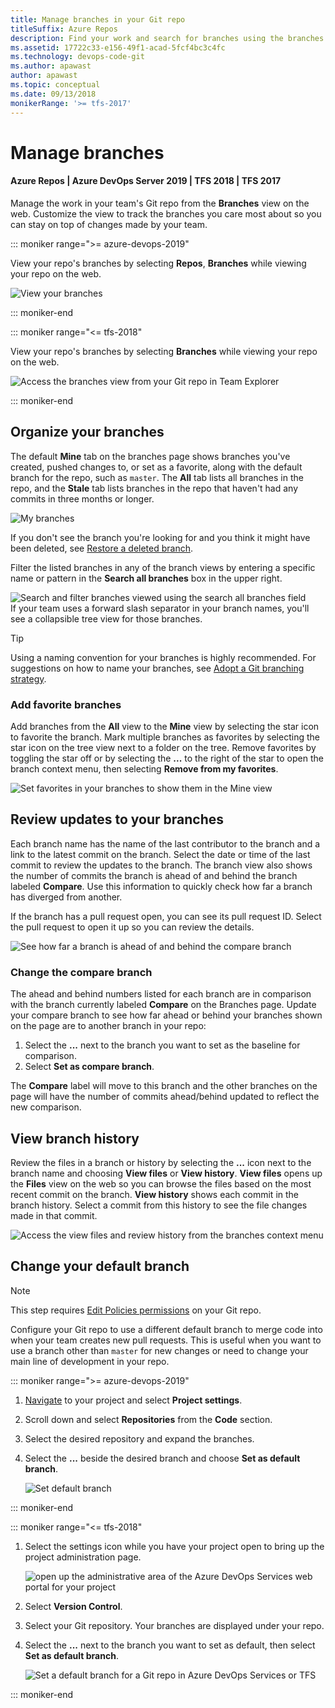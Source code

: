 ```yaml
---
title: Manage branches in your Git repo
titleSuffix: Azure Repos
description: Find your work and search for branches using the branches page in Azure DevOps Services/TFS
ms.assetid: 17722c33-e156-49f1-acad-5fcf4bc3c4fc
ms.technology: devops-code-git 
ms.author: apawast
author: apawast
ms.topic: conceptual
ms.date: 09/13/2018
monikerRange: '>= tfs-2017'
---
```


# Manage branches

#### Azure Repos | Azure DevOps Server 2019 | TFS 2018 | TFS 2017

Manage the work in your team's Git repo from the **Branches** view on the web.
Customize the view to track the branches you care most about so you can stay on top of changes made by your team.

::: moniker range=">= azure-devops-2019"

View your repo's branches by selecting **Repos**, **Branches** while viewing your repo on the web.

![View your branches](media/repos-navigation/repos-branches.png)

::: moniker-end

::: moniker range="<= tfs-2018"

View your repo's branches by selecting **Branches** while viewing your repo on the web.

![Access the branches view from your Git repo in Team Explorer](media/branches/branches_nav.png)

::: moniker-end

## Organize your branches

The default **Mine** tab on the branches page shows branches you've created, pushed changes to, or set as a favorite, along with the default branch for the repo, such as `master`. The **All** tab lists all branches in the repo, and the **Stale** tab lists branches in the repo that haven't had any commits in three months or longer.

![My branches](media/branches/my-branches.png)

If you don't see the branch you're looking for and you think it might have been deleted, see [Restore a deleted branch](restore-deleted-branch.md).

Filter the listed branches in any of the branch views by entering a specific name or pattern in the **Search all branches** box in the upper right.

![Search and filter branches viewed using the search all branches field](media/branches/search_branches.png)  
If your team uses a forward slash separator in your branch names, you'll see a collapsible tree view for those branches.

> [!TIP]  
> Using a naming convention for your branches is highly recommended. For suggestions on how to name your branches, see [Adopt a Git branching strategy](git-branching-guidance.md).

<a name="mark-favorites"></a>

### Add favorite branches

Add branches from the **All** view to the **Mine** view by selecting the star icon to favorite the branch.
Mark multiple branches as favorites by selecting the star icon on the tree view next to a folder on the tree.
Remove favorites by toggling the star off or by selecting the **...** to the right of the star to open the branch context menu, then selecting **Remove from my favorites**.

![Set favorites in your branches to show them in the Mine view](media/branches/branches_favorites.png)

<a name="review-updates"></a>

## Review updates to your branches

Each branch name has the name of the last contributor to the branch and a link to the latest commit on the branch. Select the date or time of the last commit to review the updates to the branch.
The branch view also shows the number of commits the branch is ahead of and behind the branch labeled **Compare**. Use this information to quickly check how far a branch has diverged from another.

If the branch has a pull request open, you can see its pull request ID. Select the pull request to open it up so you can review the details.

![See how far a branch is ahead of and behind the compare branch](media/branches/branches_ahead_behind.png)

### Change the compare branch

The ahead and behind numbers listed for each branch are in comparison with the branch currently labeled **Compare** on the Branches page. Update your compare branch to see how far ahead or behind
your branches shown on the page are to another branch in your repo:

1.  Select the **...** next to the branch you want to set as the baseline for comparison.
2.  Select **Set as compare branch**.

The **Compare** label will move to this branch and the other branches on the page will have the number of commits ahead/behind updated to reflect the new comparison.

## View branch history

Review the files in a branch or history by selecting the **...** icon next to the branch name and choosing **View files** or **View history**. **View files** opens up the **Files** view on the web so you can
browse the files based on the most recent commit on the branch. **View history** shows each commit in the branch history. Select a commit from this history to see the file changes made in that commit.

![Access the view files and review history from the branches context menu](media/branches/branches_context_menu.png)

## Change your default branch

> [!NOTE]
> This step requires [Edit Policies permissions](../../organizations/security/set-git-tfvc-repository-permissions.md#git-repository) on your Git repo.

Configure your Git repo to use a different default branch to merge code into when your team creates new pull requests.
This is useful when you want to use a branch other than `master` for new changes or need to change your main line of development in your repo.

::: moniker range=">= azure-devops-2019"

1.  [Navigate](../../project/navigation/go-to-project-repo.md) to your project and select **Project settings**.

2.  Scroll down and select **Repositories** from the **Code** section.

3.  Select the desired repository and expand the branches.

4.  Select the **...** beside the desired branch and choose **Set as default branch**.

    ![Set default branch](media/pull-requests/set-default-branch-new-nav.png)

::: moniker-end

::: moniker range="<= tfs-2018"

1.  Select the settings icon while you have your project open to bring up the project administration page.

    ![open up the administrative area of the Azure DevOps Services web portal for your project](media/pull-requests/gear_icon_settings.png)

1.  Select **Version Control**.

1.  Select your Git repository. Your branches are displayed under your repo.

1.  Select the **...** next to the branch you want to set as default, then select **Set as default branch**.

    ![Set a default branch for a Git repo in Azure DevOps Services or TFS](media/pull-requests/set_default_branch.png)

::: moniker-end
